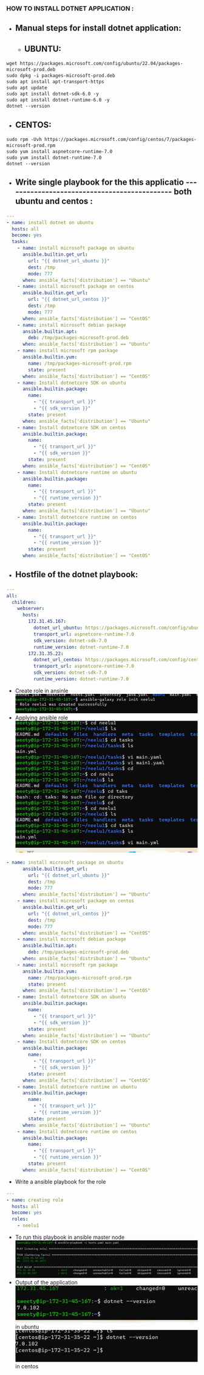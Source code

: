 ### HOW TO INSTALL DOTNET APPLICATION :

* Manual steps for install dotnet application:
  ------------------------------------------- 
   * UBUNTU:
     ------- 

```
wget https://packages.microsoft.com/config/ubuntu/22.04/packages-microsoft-prod.deb 
sudo dpkg -i packages-microsoft-prod.deb 
sudo apt install apt-transport-https 
sudo apt update 
sudo apt install dotnet-sdk-6.0 -y 
sudo apt install dotnet-runtime-6.0 -y
dotnet --version

```
   * CENTOS:
     -------

```
sudo rpm -Uvh https://packages.microsoft.com/config/centos/7/packages-microsoft-prod.rpm
sudo yum install aspnetcore-runtime-7.0
sudo yum install dotnet-runtime-7.0
dotnet --version

```
* Write single playbook for the this applicatio
  --------------------------------------------- both ubuntu and centos :
  ----------------------
```yaml
---
- name: install dotnet on ubuntu
  hosts: all
  become: yes
  tasks:
    - name: install microsoft package on ubuntu
      ansible.builtin.get_url:
        url: "{{ dotnet_url_ubuntu }}"
        dest: /tmp
        mode: 777
      when: ansible_facts['distribution'] == "Ubuntu"
    - name: install microsoft package on centos
      ansible.builtin.get_url:
        url: "{{ dotnet_url_centos }}"
        dest: /tmp
        mode: 777
      when: ansible_facts['distribution'] == "CentOS"
    - name: install microsoft debian package
      ansible.builtin.apt:
        deb: /tmp/packages-microsoft-prod.deb
      when: ansible_facts['distribution'] == "Ubuntu"
    - name: install microsoft rpm package
      ansible.builtin.yum:
        name: /tmp/packages-microsoft-prod.rpm
        state: present
      when: ansible_facts['distribution'] == "CentOS"
    - name: Install dotnetcore SDK on ubuntu
      ansible.builtin.package:
        name:
          - "{{ transport_url }}"
          - "{{ sdk_version }}"
        state: present
      when: ansible_facts['distribution'] == "Ubuntu"
    - name: Install dotnetcore SDK on centos
      ansible.builtin.package:
        name:
          - "{{ transport_url }}"
          - "{{ sdk_version }}"
        state: present
      when: ansible_facts['distribution'] == "CentOS"
    - name: Install dotnetcore runtime on ubuntu
      ansible.builtin.package:
        name:
          - "{{ transport_url }}"
          - "{{ runtime_version }}"
        state: present
      when: ansible_facts['distribution'] == "Ubuntu"
    - name: Install dotnetcore runtime on centos
      ansible.builtin.package:
        name:
          - "{{ transport_url }}"
          - "{{ runtime_version }}"
        state: present
      when: ansible_facts['distribution'] == "CentOS"  
```
* Hostfile of the dotnet playbook:
  --------------------------------
```yaml
---
all:
  children:
    webserver:
      hosts:
        172.31.45.167:
          dotnet_url_ubuntu: https://packages.microsoft.com/config/ubuntu/22.10/packages-microsoft-prod.deb 
          transport_url: aspnetcore-runtime-7.0
          sdk_version: dotnet-sdk-7.0 
          runtime_version: dotnet-runtime-7.0
        172.31.35.22:
          dotnet_url_centos: https://packages.microsoft.com/config/centos/7/packages-microsoft-prod.rpm 
          transport_url: aspnetcore-runtime-7.0
          sdk_version: dotnet-sdk-7.0 
          runtime_version: dotnet-runtime-7.0
```
* Create role in ansinle
![Preview](./Images/dotnet1.png)  
* Applying ansible role
![Preview](Images/dotnet2.png)
```yaml
- name: install microsoft package on ubuntu
      ansible.builtin.get_url:
        url: "{{ dotnet_url_ubuntu }}"
        dest: /tmp
        mode: 777
      when: ansible_facts['distribution'] == "Ubuntu"
    - name: install microsoft package on centos
      ansible.builtin.get_url:
        url: "{{ dotnet_url_centos }}"
        dest: /tmp
        mode: 777
      when: ansible_facts['distribution'] == "CentOS"
    - name: install microsoft debian package
      ansible.builtin.apt:
        deb: /tmp/packages-microsoft-prod.deb
      when: ansible_facts['distribution'] == "Ubuntu"
    - name: install microsoft rpm package
      ansible.builtin.yum:
        name: /tmp/packages-microsoft-prod.rpm
        state: present
      when: ansible_facts['distribution'] == "CentOS"
    - name: Install dotnetcore SDK on ubuntu
      ansible.builtin.package:
        name:
          - "{{ transport_url }}"
          - "{{ sdk_version }}"
        state: present
      when: ansible_facts['distribution'] == "Ubuntu"
    - name: Install dotnetcore SDK on centos
      ansible.builtin.package:
        name:
          - "{{ transport_url }}"
          - "{{ sdk_version }}"
        state: present
      when: ansible_facts['distribution'] == "CentOS"
    - name: Install dotnetcore runtime on ubuntu
      ansible.builtin.package:
        name:
          - "{{ transport_url }}"
          - "{{ runtime_version }}"
        state: present
      when: ansible_facts['distribution'] == "Ubuntu"
    - name: Install dotnetcore runtime on centos
      ansible.builtin.package:
        name:
          - "{{ transport_url }}"
          - "{{ runtime_version }}"
        state: present
      when: ansible_facts['distribution'] == "CentOS"
```
* Write a ansible playbook for the role
```yaml
---
- name: creating role
  hosts: all
  become: yes
  roles:
    - neelu1
```
* To run this playbook in ansible master node
![Preview](Images/dotnet3.png)
* Output of the application 
![Preview](Images/dotnet4.png) in ubuntu
![Preview](Images/dotnet5.png) in centos    

           
       
